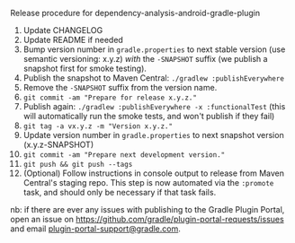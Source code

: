 Release procedure for dependency-analysis-android-gradle-plugin

1. Update CHANGELOG
1. Update README if needed
1. Bump version number in `gradle.properties` to next stable version (use semantic versioning: x.y.z)
   _with_ the `-SNAPSHOT` suffix (we publish a snapshot first for smoke testing).
1. Publish the snapshot to Maven Central: `./gradlew :publishEverywhere`
1. Remove the `-SNAPSHOT` suffix from the version name.
1. `git commit -am "Prepare for release x.y.z."`
1. Publish again: `./gradlew :publishEverywhere -x :functionalTest`
   (this will automatically run the smoke tests, and won't publish if they fail)
1. `git tag -a vx.y.z -m "Version x.y.z."`
1. Update version number in `gradle.properties` to next snapshot version (x.y.z-SNAPSHOT)
1. `git commit -am "Prepare next development version."`
1. `git push && git push --tags`
1. (Optional) Follow instructions in console output to release from Maven Central's staging repo.
   This step is now automated via the `:promote` task, and should only be necessary if that task
   fails.

nb: if there are ever any issues with publishing to the Gradle Plugin Portal, open an issue on 
https://github.com/gradle/plugin-portal-requests/issues and email plugin-portal-support@gradle.com.

